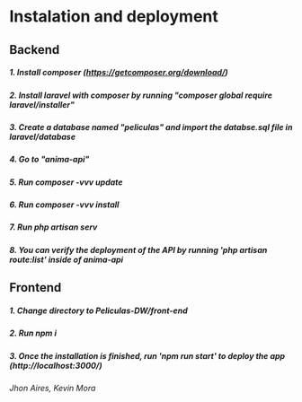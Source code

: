 # Instalation and deployment 
## Backend
##### 1. Install composer (https://getcomposer.org/download/)
##### 2. Install laravel with composer by running "composer global require laravel/installer"
##### 3. Create a database named "peliculas" and import the databse.sql file in laravel/database
##### 4. Go to "anima-api"
##### 5. Run composer -vvv update
##### 6. Run composer -vvv install
##### 7.  Run php artisan serv
##### 8. You can verify the deployment of the API by running 'php artisan route:list' inside of anima-api 
## Frontend
##### 1. Change directory to Peliculas-DW/front-end
##### 2. Run npm i
##### 3. Once the installation is finished, run 'npm run start' to deploy the app (http://localhost:3000/) 
###### Jhon Aires, Kevin Mora
